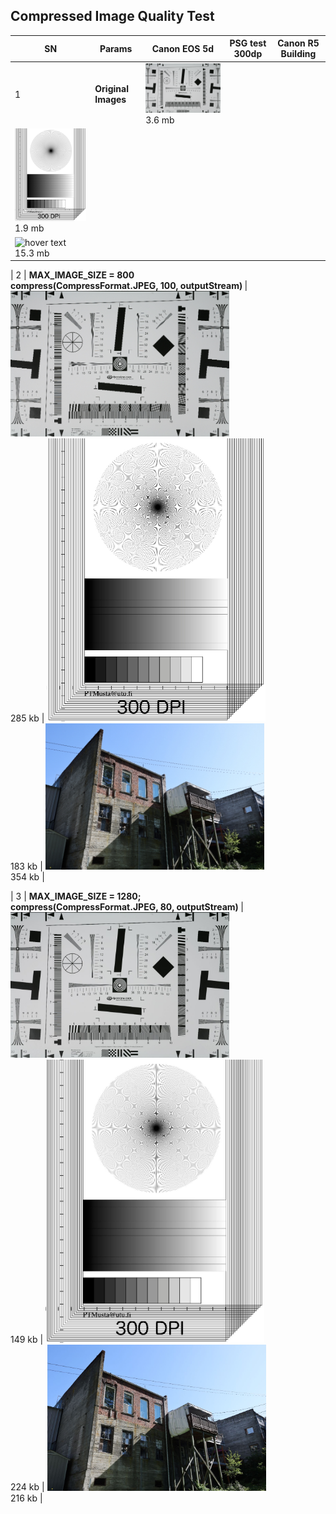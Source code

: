 ## Compressed Image Quality Test

| SN | Params | Canon EOS 5d | PSG test 300dp | Canon R5 Building |
| --- | --- | --- | --- | --- |
| 1 | <b>Original Images </b>| <img src="/Image-Quality-Test/assets/canon_eos5d.jpeg" width="350" title="hover text"> <br/> 3.6 mb
| <img src="/Image-Quality-Test/assets/psgtest300.png" width="350" title="hover text"> <br/> 1.9 mb |
 <img src="/Image-Quality-Test/assets/canon-r5-buidling.jpg" width="350" title="hover text"> <br/> 15.3 mb |


| 2 | <b>MAX_IMAGE_SIZE = 800 <br/> compress(CompressFormat.JPEG, 100, outputStream) </b>|
 <img src="/Image-Quality-Test/assets/800-100-canon.jpg" width="350" title="hover text"> <br/> 285 kb |
  <img src="/Image-Quality-Test/assets/800-100-psg300dp.jpg" width="350" title="hover text"> <br/> 183 kb |
   <img src="/Image-Quality-Test/assets/800-100-canonr5.jpg" width="350" title="hover text"> <br/> 354 kb |


| 3 | <b>MAX_IMAGE_SIZE = 1280; <br/> compress(CompressFormat.JPEG, 80, outputStream) </b>|
 <img src="/Image-Quality-Test/assets/1280-80-canon.jpg" width="350" title="hover text"> <br/> 149 kb |
  <img src="/Image-Quality-Test/assets/1280-80-psg300dp.jpg" width="350" title="hover text"> <br/> 224 kb |
   <img src="/Image-Quality-Test/assets/1280-80-canonr5.jpg" width="350" title="hover text"> <br/> 216 kb |


